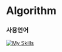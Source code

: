 # Algorithm
### 사용언어
[![My Skills](https://skillicons.dev/icons?i=cpp,&theme=light)](https://skillicons.dev)
